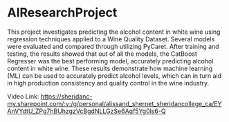 # AIResearchProject

This project investigates predicting the alcohol content in white wine using regression techniques applied to a Wine Quality Dataset.  Several models were evaluated and compared through utilizing PyCaret.  After training and testing, the results showed that out of all the models, the CatBoost Regresser was the best performing model, accurately predicting alcohol content in white wine.  These results demonstrate how machine learning (ML) can be used to accurately predict alcohol levels, which can in turn aid in high production consistency and quality control in the wine industry.

Video Link:
https://sheridanc-my.sharepoint.com/:v:/g/personal/alissand_shernet_sheridancollege_ca/EYAnVYdtU_ZPg7hBUhzgzVcBgdNLLGzSe6Aqf5Yg0ls6-Q
